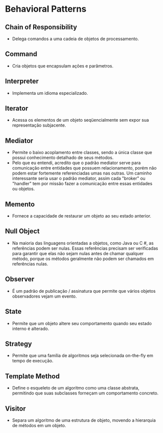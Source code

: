 # Behavioral Patterns

## Chain of Responsibility
- Delega comandos a uma cadeia de objetos de processamento.

## Command
- Cria objetos que encapsulam ações e parâmetros.

## Interpreter
- Implementa um idioma especializado.

## Iterator
- Acessa os elementos de um objeto seqüencialmente sem expor sua representação subjacente.

## Mediator
- Permite o baixo acoplamento entre classes, sendo a única classe que possui conhecimento detalhado de seus métodos.
- Pelo que eu entendi, acredito que o padrão mediator serve para comunicação entre entidades que possuem relacionamento, porém não podem estar fortemente referenciadas umas nas outras. Um caminho interessante seria usar o padrão mediator, assim cada "broker" ou "handler" tem por missão fazer a comunicação entre essas entidades ou objetos.

## Memento
- Fornece a capacidade de restaurar um objeto ao seu estado anterior.

## Null Object
- Na maioria das linguagens orientadas a objetos, como Java ou C #, as referências podem ser nulas. Essas referências precisam ser verificadas para garantir que elas não sejam nulas antes de chamar qualquer método, porque os métodos geralmente não podem ser chamados em referências nulas.

## Observer
- É um padrão de publicação / assinatura que permite que vários objetos observadores vejam um evento.

## State
- Permite que um objeto altere seu comportamento quando seu estado interno é alterado.

## Strategy
- Permite que uma família de algoritmos seja selecionada on-the-fly em tempo de execução.

## Template Method
- Define o esqueleto de um algoritmo como uma classe abstrata, permitindo que suas subclasses forneçam um comportamento concreto.

## Visitor
- Separa um algoritmo de uma estrutura de objeto, movendo a hierarquia de métodos em um objeto.
